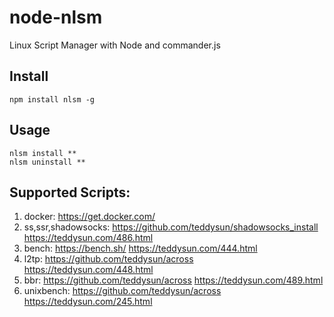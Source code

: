 # node-nlsm
Linux Script Manager with Node and commander.js 

## Install
```
npm install nlsm -g
```

## Usage
```
nlsm install **
nlsm uninstall **
```

## Supported Scripts:
1. docker: https://get.docker.com/
1. ss,ssr,shadowsocks: https://github.com/teddysun/shadowsocks_install 
 https://teddysun.com/486.html
1. bench: https://bench.sh/ 
https://teddysun.com/444.html
1. l2tp: https://github.com/teddysun/across 
https://teddysun.com/448.html
1. bbr: https://github.com/teddysun/across 
https://teddysun.com/489.html
1. unixbench: https://github.com/teddysun/across 
https://teddysun.com/245.html